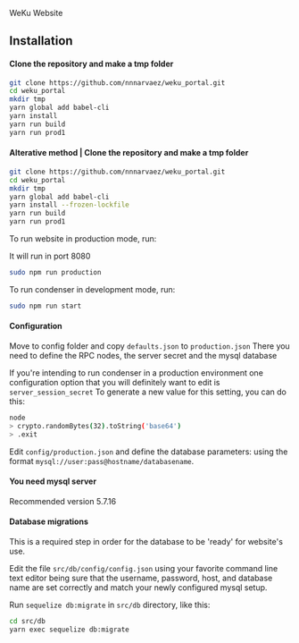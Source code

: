 
WeKu Website

## Installation

#### Clone the repository and make a tmp folder
```bash
git clone https://github.com/nnnarvaez/weku_portal.git
cd weku_portal
mkdir tmp
yarn global add babel-cli
yarn install
yarn run build
yarn run prod1

```

#### Alterative method | Clone the repository and make a tmp folder
```bash
git clone https://github.com/nnnarvaez/weku_portal.git
cd weku_portal
mkdir tmp
yarn global add babel-cli
yarn install --frozen-lockfile
yarn run build
yarn run prod1

```

To run website in production mode, run:

It will run in port 8080

```bash
sudo npm run production
```

To run condenser in development mode, run:

```bash
sudo npm run start
```

#### Configuration
Move to config folder and copy `defaults.json` to `production.json`
There you need to define the RPC nodes, the server secret and the mysql database

If you're intending to run condenser in a production environment one
configuration option that you will definitely want to edit is
`server_session_secret` To generate a new value for this setting, you can
do this:

```bash
node
> crypto.randomBytes(32).toString('base64')
> .exit
```

Edit `config/production.json` and define the database parameters: using the format `mysql://user:pass@hostname/databasename`.

#### You need mysql server

Recommended version 5.7.16

#### Database migrations

This is a required step in order for the database to be 'ready' for website's use.


Edit the file `src/db/config/config.json` using your favorite command line text editor being sure that the username, password, host, and database name are set correctly and match your newly configured mysql setup.

Run `sequelize db:migrate` in `src/db` directory, like this:

```bash
cd src/db
yarn exec sequelize db:migrate
```

